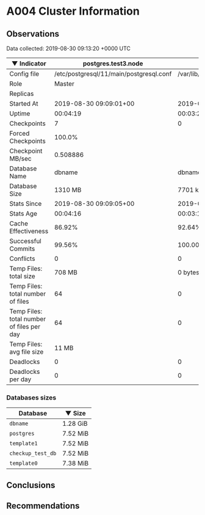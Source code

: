 # A004 Cluster Information #

## Observations ##
Data collected: 2019-08-30 09:13:20 +0000 UTC  

|&#9660;&nbsp;Indicator | postgres.test3.node | postgres.test1.node | postgres.test2.node |
|--------|-------|-------- |-------- |
|Config file |/etc/postgresql/11/main/postgresql.conf|/var/lib/postgresql/11/data1/postgresql.conf|/var/lib/postgresql/11/data2/postgresql.conf|
|Role |Master|<no value>|<no value>|
|Replicas ||<no value>|<no value>|
|Started At |2019-08-30&nbsp;09:09:01+00|2019-08-30 09:09:10+00|2019-08-30 09:09:15+00|
|Uptime |00:04:19|00:03:22|00:03:37|
|Checkpoints |7|0|0|
|Forced Checkpoints |100.0%|<no value>|<no value>|
|Checkpoint MB/sec |0.508886|<no value>|<no value>|
|Database Name |dbname|dbname|dbname|
|Database Size |1310&nbsp;MB|7701 kB|7709 kB|
|Stats Since |2019-08-30&nbsp;09:09:05+00|2019-08-30 09:09:21+00|2019-08-30 09:09:21+00|
|Stats Age |00:04:16|00:03:11|00:03:31|
|Cache Effectiveness |86.92%|92.64%|92.64%|
|Successful Commits |99.56%|100.00%|100.00%|
|Conflicts |0|0|0|
|Temp Files: total size |708&nbsp;MB|0 bytes|0 bytes|
|Temp Files: total number of files |64|0|0|
|Temp Files: total number of files per day |64|0|0|
|Temp Files: avg file size |11&nbsp;MB|<no value>|<no value>|
|Deadlocks |0|0|0|
|Deadlocks per day |0|0|0|


### Databases sizes ###

| Database | &#9660;&nbsp;Size |
|----------|--------|
| `dbname` | 1.28&nbsp;GiB |
| `postgres` | 7.52&nbsp;MiB |
| `template1` | 7.52&nbsp;MiB |
| `checkup_test_db` | 7.52&nbsp;MiB |
| `template0` | 7.38&nbsp;MiB |


## Conclusions ##


## Recommendations ##

